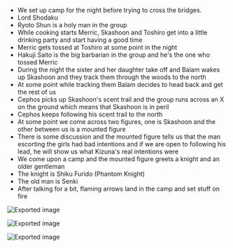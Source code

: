 - We set up camp for the night before trying to cross the bridges.
- Lord Shodaku
- Ryoto Shun is a holy man in the group
- While cooking starts Merric, Skashoon and Toshiro get into a little drinking party and start having a good time
- Merric gets tossed at Toshiro at some point in the night
- Hakuji Saito is the big barbarian in the group and he's the one who tossed Merric
- During the night the sister and her daughter take off and Balam wakes up Skashoon and they track them through the woods to the north
- At some point while tracking them Balam decides to head back and get the rest of us
- Cephos picks up Skashoon's scent trail and the group runs across an X on the ground which means that Skashoon is in peril
- Cephos keeps following his scent trail to the north
- At some point we come across two figures, one is Skashoon and the other between us is a mounted figure
- There is some discussion and the mounted figure tells us that the man escorting the girls had bad intentions and if we are open to following his lead, he will show us what Kizuna's real intentions were
- We come upon a camp and the mounted figure greets a knight and an older gentleman
- The knight is Shiku Furido (Phantom Knight)
- The old man is Senki
- After talking for a bit, flaming arrows land in the camp and set stuff on fire

![Exported image](Shiku%20Furido.png)  

![Exported image](Fighter.png)  

![Exported image](Senki.png)